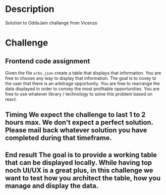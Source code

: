 # Description
Solution to OddsJam challange from Vicenzo


# Challenge
## Frontend code assignment  
Given the file `arbs.json` create a table that displays that information. You are free to choose any way to display that information. The goal is to covey to the user that there is an arbitrage opportunity. You are free to rearrange the data displayed in order to convey the most profitable opportunities. You are free to use whatever library / technology to solve this problem based on react.  

## Timing  We expect the challenge to last 1 to 2 hours max. We don't expect a perfect solution. Please mail back whatever solution you have completed during that timeframe.  

## End result  The goal is to provide a working table that can be displayed locally. While having top noch UI/UX is a great plus, in this challenge we want to test how you architect the table, how you manage and display the data.
